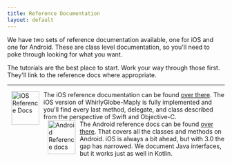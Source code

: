 ```yaml
---
title: Reference Documentation
layout: default
---
```


We have two sets of reference documentation available, one for iOS and one for Android.  These are class level documentation, so you'll need to poke through looking for what you want.

The tutorials are the best place to start.  Work your way through those first.  They'll link to the reference docs where appropriate.

<hr>

<div class="media">
<a class="media-left" href= "{{ site.baseurl }}/reference/ios_2_5/index.html" target="_blank" border="0"><img src= "{{ site.baseurl }}/images/apple_logo_white.png" alt= "iOS Reference Docs" align="left" width="64" height="78" style="margin-left:10px;margin-right:10px"> </a>
<div class="media-body">
The iOS reference documentation can be found <a href="{{ site.baseurl }}/reference/ios_2_5/index.html" target="_blank">over there</a>.  The iOS version of WhirlyGlobe-Maply is fully implemented and you'll find every last method, delegate, and class described from the perspective of Swift and Objective-C.
</div>
</div>

<div class="media">
<a class="media-left" href= "{{ site.baseurl }}/reference/android_2_5/index.html" target="_blank" border="0"><img src= "{{ site.baseurl }}/images/android_robot_200.png" alt= "Android Reference docs" align="left" width="64" height="78" style="margin-left:10px;margin-right:10px">  </a>
<div class="media-body">
The Android reference docs can be found <a href="{{ site.baseurl }}/reference/android_2_5/index.html" target="_blank">over there</a>.  That covers all the classes and methods on Android.  iOS is always a bit ahead, but with 3.0 the gap has narrowed.  We document Java interfaces, but it works just as well in Kotlin.
</div>
</div>

